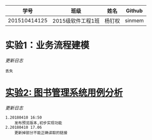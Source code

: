 
学号|班级|姓名|Github
|:-------:|:-------------:|:----------:|:-------:|
201510414125|2015级软件工程1班|杨钉权|sinmem
# 实验1：业务流程建模
*更新日志*
```
丢失
```
# [实验2: 图书管理系统用例分析](/\test2/\README.md)
*更新日志*
```
1.20180410 16:50
    发布预览版本,初步实现功能
2.20180410 17.06
    更新掉部分不能正确读取的链接
```